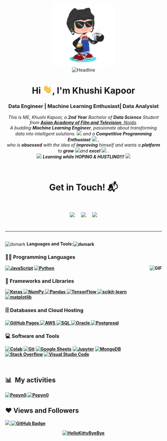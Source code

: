 <div align=center>
        <img src="https://raw.githubusercontent.com/AhmedFathyDev/AhmedFathyDev/main/GitHub.png" alt="GitHub Octocat Drinking a Cup of Coffee" height="200">
    </div>
    <div align=center>
        <img src="https://readme-typing-svg.herokuapp.com?color=%236FDA44&size=32&center=true&vCenter=true&width=600&height=50&lines=Bachelor+of+Data+Science+Student;Available+for+work;Problem+Solver;Machine+learning+Enthusiast" alt="Headline" />
      
</div>

<h1 align="center">Hi <img src="https://raw.githubusercontent.com/ABSphreak/ABSphreak/master/gifs/Hi.gif" width="30px">, I'm Khushi Kapoor</h1>
<h3 align="center">Data Engineer | Machine Learning Enthusiast| Data Analysist</h3>

<p align="center">
  <em>
    This is ME, Khushi Kapoor, a <b>2nd Year</b> Bachelor of <b>Data Science</b>  Student from <a href="https://aaft.com/"> <b>Asian Academy of Film and Television</b>, Noida</a>. <br>
    A budding <b>Machine Learning Engineer</b>, passionate about transforming data into intelligent solutions.
 <img src="https://github.com/TheDudeThatCode/TheDudeThatCode/blob/master/Assets/Developer.gif" width="30px"> and a <b>Competitive Programming Enthusiast</b>&nbsp;<img src="https://github.com/TheDudeThatCode/TheDudeThatCode/blob/master/Assets/Designer.gif" width="36px">&nbsp,<br>who is <b>obsessed</b> with the idea of <b>improving</b> himself and wants a <b>platform</b> to 
    <b>grow</b> <img src="https://github.com/TheDudeThatCode/TheDudeThatCode/blob/master/Assets/Rocket.gif" width="18px">and 
    <b>excel</b> <img src="https://github.com/TheDudeThatCode/TheDudeThatCode/blob/master/Assets/Medal.gif" width="20px">&nbsp.
  </em> 
  <br>
  <img src="https://media.giphy.com/media/VgCDAzcKvsR6OM0uWg/giphy.gif" width="50" /> <b><i>Learning while HOPING & HUSTLING!!!</i></b> <img src="https://media.giphy.com/media/7j2hfyeVcDtf2/giphy.gif" width="50" />
</p>

<Br>
<h1 align="center">Get in Touch! 📬</h1>
<Br>
<p align="center">
<a href="https://www.linkedin.com/in/khushi-kapoor-3850162a0/" target="blank"><img align="center" src="https://img.shields.io/badge/My linkedin-0077B5?style=for-the-badge&logo=linkedin&logoColor=white" /></a> &nbsp;&nbsp;&nbsp;  
<a href="mailto:khushikapoor2442004@gmail.com" target="blank"><img align="center" src="https://img.shields.io/badge/Mail-D14836?style=for-the-badge&logo=gmail&logoColor=white" /></a>    &nbsp;&nbsp;&nbsp;       
<a href="https://www.github.com/khushikapoor89" target="blank"><img align="center" src="https://img.shields.io/badge/github-100000?style=for-the-badge&logo=github&logoColor=white" /></a>
</p>
  
<Br>
<hr>
<Br>


<div align="left">
<img alt="dsmark" align="center" height="70px" width="70px" src="https://c.tenor.com/cXlrPENTVkEAAAAi/chika-dance.gif">
 <b> Languages and Tools:<img alt="dsmark" align="center" height="70px" width="70px" src="https://c.tenor.com/cXlrPENTVkEAAAAi/chika-dance.gif">

### 👨‍💻 Programming Languages
<img align="right" alt="GIF" src="https://github.com/arsentieva/arsentieva/blob/main/code.gif?raw=true" height="380" />


<p>
    <a href="https://github.com/Bouaskaoun"><img alt="JavaScript" src="https://img.shields.io/badge/JavaScript%20-%23F7DF1E.svg?logo=javascript&logoColor=black"></a>
    <a href="https://github.com/Bouaskaoun"><img alt="Python" src="https://img.shields.io/badge/Python%20-%2314354C.svg?logo=python&logoColor=white"></a>

### 🧰 Frameworks and Libraries


<p><a href="https://github.com/Bouaskaoun">
  <img alt="Keras" src="https://img.shields.io/badge/Keras-%23D00000.svg?style=flat&logo=Keras&logoColor=white">
</a>
<a href="https://github.com/Bouaskaoun">
  <img alt="NumPy" src="https://img.shields.io/badge/NumPy-%23013243.svg?style=flat&logo=numpy&logoColor=white">
</a>
<a href="https://github.com/Bouaskaoun">
  <img alt="Pandas" src="https://img.shields.io/badge/Pandas-%23150458.svg?style=flat&logo=pandas&logoColor=white">
</a>
<a href="https://github.com/Bouaskaoun">
  <img alt="TensorFlow" src="https://img.shields.io/badge/TensorFlow-%23FF6F00.svg?style=flat&logo=TensorFlow&logoColor=white">
</a>
<a href="https://github.com/Bouaskaoun">
  <img alt="scikit-learn" src="https://img.shields.io/badge/scikit--learn-F7931E.svg?style=flat&logo=scikit-learn&logoColor=white">
</a>
<a href="https://github.com/Bouaskaoun">
  <img alt="matplotlib" src="https://img.shields.io/badge/matplotlib-%2311557C.svg?style=flat&logo=matplotlib&logoColor=white">
</a>

</p>

### 🗄️ Databases and Cloud Hosting


<p><a href="https://github.com/Bouaskaoun">
  <img alt="GitHub Pages" src="https://img.shields.io/badge/GitHub%20Pages-%23327FC7.svg?logo=github&logoColor=white">
</a>
<a href="https://github.com/Bouaskaoun">
  <img alt="AWS" src="https://img.shields.io/badge/AWS-232F3E.svg?style=flat&logo=amazon-aws&logoColor=white">
</a>
<a href="https://github.com/Bouaskaoun">
  <img alt="SQL" src="https://img.shields.io/badge/SQL-4479A1.svg?style=flat&logo=MySQL&logoColor=white">
</a>
<a href="https://github.com/Bouaskaoun">
  <img alt="Oracle" src="https://img.shields.io/badge/Oracle-F80000.svg?style=flat&logo=oracle&logoColor=white">
</a>
<a href="https://github.com/Bouaskaoun">
  <img alt="Postgresql" src="https://img.shields.io/badge/PostgreSQL-336791.svg?style=flat&logo=postgresql&logoColor=white">
</a>

</p>

### 💻 Software and Tools

<p>
    <a href="https://github.com/Bouaskaoun"><img alt="Colab" src="https://img.shields.io/badge/Colab-00b56a.svg?logo=google-colab&logoColor=white"></a>
    <a href="https://github.com/Bouaskaoun"><img alt="Git" src="https://img.shields.io/badge/Git%20-%23F05033.svg?logo=git&logoColor=white"></a>
    <a href="https://github.com/Bouaskaoun"><img alt="Google Sheets" src="https://img.shields.io/badge/Google%20Sheets%20-%2334A853.svg?logo=google%20sheets&logoColor=white"></a>
    <a href="https://github.com/Bouaskaoun"><img alt="Jupyter" src="https://img.shields.io/badge/Jupyter%20-%23F37626.svg?logo=Jupyter&logoColor=white"></a>
    <a href="https://github.com/Bouaskaoun"><img alt="MongoDB" src="https://img.shields.io/badge/MongoDB-FF6C37?logo=MonoDB&logoColor=white"></a>
    <a href="https://github.com/Bouaskaoun"><img alt="Stack Overflow" src="https://img.shields.io/badge/-Stack%20Overflow-FE7A16?logo=stack-overflow&logoColor=white"></a>
    <a href="https://github.com/Bouaskaoun"><img alt="Visual Studio Code" src="https://img.shields.io/badge/Visual%20Studio%20Code-0078d7.svg?logo=visual-studio-code&logoColor=white"></a>
</p>
</br>

<div>

  ## 📊 &nbsp;My activities
  <a href="https://github.com/khushikapoor89">
    <img width=450 height=170 align="center" alt="Pepyn0" src="https://github-readme-stats.vercel.app/api?username=khushikapoor89&theme=midnight-purple&show_icons=true&bg_color=0D1117&hide_border=true&count_private=true" />
  </a>
  <a href="https://github.com/khushikapoor89">
    <img align="center" alt="Pepyn0" src="https://github-readme-stats.vercel.app/api/top-langs/?username=khushikapoor89&theme=midnight-purple&layout=compact&bg_color=0D1117&hide_border=true&count_private=true" />
  </a>
</div>


## ❤ Views and Followers
<a href="https://github.com/Meghna-DAS/github-profile-views-counter">
    <img src="https://komarev.com/ghpvc/?username=khushikapoor89">
</a>
<a href="https://github.com/khushikapoor89?tab=followers"><img src="https://img.shields.io/github/followers/khushikapoor89?label=Followers&style=social" alt="GitHub Badge"></a>



<div>
  
<p align= "center">
  <a href="https://emoji.gg/emoji/5349-hellokittybyebye"><img src="https://cdn3.emoji.gg/emojis/5349-hellokittybyebye.png" width="128px" height="128px" alt="HelloKittyByeBye"></a>
</p>
</div>
  
